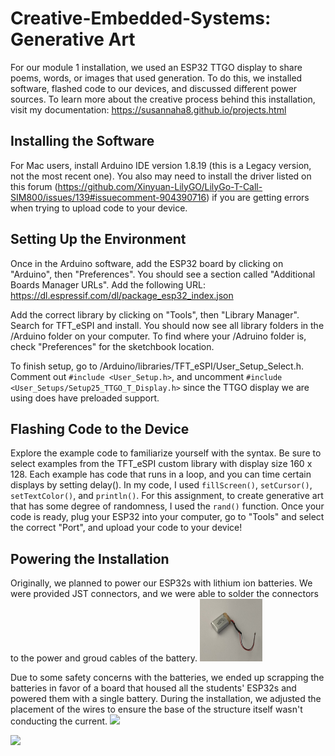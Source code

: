 # Creative-Embedded-Systems: Generative Art

For our module 1 installation, we used an ESP32 TTGO display to share poems, words, or images that used generation. To do this, we installed software, flashed code to our devices, and discussed different power sources. To learn more about the creative process behind this installation, visit my documentation: https://susannaha8.github.io/projects.html 


## Installing the Software 

For Mac users, install Arduino IDE version 1.8.19 (this is a Legacy version, not the most recent one). You also may need to install the driver listed on this forum (https://github.com/Xinyuan-LilyGO/LilyGo-T-Call-SIM800/issues/139#issuecomment-904390716) if you are getting errors when trying to upload code to your device.  


## Setting Up the Environment

Once in the Arduino software, add the ESP32 board by clicking on "Arduino", then "Preferences". You should see a section called "Additional Boards Manager URLs". Add the following URL: https://dl.espressif.com/dl/package_esp32_index.json

Add the correct library by clicking on "Tools", then "Library Manager". Search for TFT_eSPI and install. You should now see all library folders in the /Arduino folder on your computer. To find where your /Adruino folder is, check "Preferences" for the sketchbook location. 

To finish setup, go to /Arduino/libraries/TFT_eSPI/User_Setup_Select.h. Comment out `#include <User_Setup.h>`, and uncomment `#include <User_Setups/Setup25_TTGO_T_Display.h>` since the TTGO display we are using does have preloaded support.  


## Flashing Code to the Device

Explore the example code to familiarize yourself with the syntax. Be sure to select examples from the TFT_eSPI custom library with display size 160 x 128. Each example has code that runs in a loop, and you can time certain displays by setting delay(). In my code, I used `fillScreen()`, `setCursor()`, `setTextColor()`, and `println()`. For this assignment, to create generative art that has some degree of randomness, I used the `rand()` function. Once your code is ready, plug your ESP32 into your computer, go to "Tools" and select the correct "Port", and upload your code to your device!


## Powering the Installation

Originally, we planned to power our ESP32s with lithium ion batteries. We were provided JST connectors, and we were able to solder the connectors to the power and groud cables of the battery. 
<img src="/battery.png" alt="soldered battery" style="height: 100px; width:100px;"/>

Due to some safety concerns with the batteries, we ended up scrapping the batteries in favor of a board that housed all the students' ESP32s and powered them with a single battery. During the installation, we adjusted the placement of the wires to ensure the base of the structure itself wasn't conducting the current. 
<img src="/setup.png"/>
                     
<img src="/installation.png"/>




